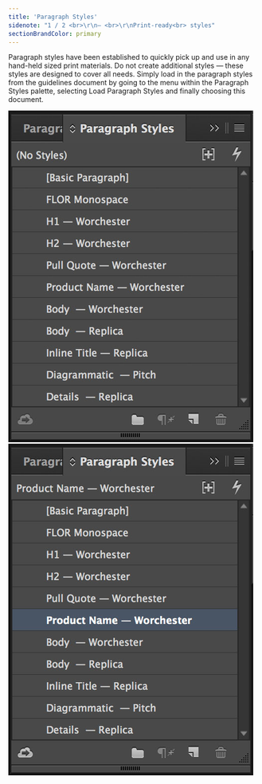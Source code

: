 ```yaml
---
title: 'Paragraph Styles'
sidenote: "1 / 2 <br>\r\n— <br>\r\nPrint-ready<br> styles"
sectionBrandColor: primary
---
```


Paragraph styles have been established to quickly pick up and use in any hand-held sized print materials. Do not create additional styles — these styles are designed to cover all needs. Simply load in the paragraph styles from the guidelines document by going to the menu within the Paragraph Styles palette, selecting Load Paragraph Styles and finally choosing this document.

![](Paragraph-Styles1.jpg) ![](Paragraph-Styles2.jpg)